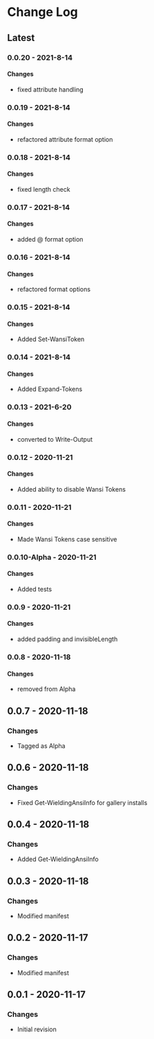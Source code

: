Change Log
=======

## **Latest**

### 0.0.20 - 2021-8-14
#### Changes
- fixed attribute handling

### 0.0.19 - 2021-8-14
#### Changes
- refactored attribute format option

### 0.0.18 - 2021-8-14
#### Changes
- fixed length check

### 0.0.17 - 2021-8-14
#### Changes
- added @ format option

### 0.0.16 - 2021-8-14
#### Changes
- refactored format options

### 0.0.15 - 2021-8-14
#### Changes
- Added Set-WansiToken

### 0.0.14 - 2021-8-14
#### Changes
- Added Expand-Tokens

### 0.0.13 - 2021-6-20
#### Changes
- converted to Write-Output

### 0.0.12 - 2020-11-21
#### Changes
- Added ability to disable Wansi Tokens

### 0.0.11 - 2020-11-21
#### Changes
- Made Wansi Tokens case sensitive

### 0.0.10-Alpha - 2020-11-21
#### Changes
- Added tests

### 0.0.9 - 2020-11-21
#### Changes
- added padding and invisibleLength

### 0.0.8 - 2020-11-18
#### Changes
- removed from Alpha

## 0.0.7 - 2020-11-18
### Changes
- Tagged as Alpha

## 0.0.6 - 2020-11-18
### Changes
- Fixed Get-WieldingAnsiInfo for gallery installs

## 0.0.4 - 2020-11-18
### Changes
- Added Get-WieldingAnsiInfo

## 0.0.3 - 2020-11-18
### Changes
- Modified manifest

## 0.0.2 - 2020-11-17
### Changes
- Modified manifest

## 0.0.1 - 2020-11-17
### Changes
- Initial revision 

